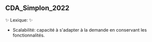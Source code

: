  ## CDA_Simplon_2022

 ✨ Lexique: ✨

- Scalabilité: capacité à s'adapter à la demande en conservant les fonctionnalités.

